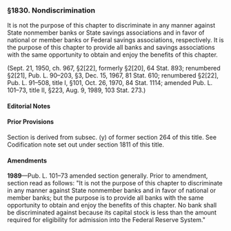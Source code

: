 ### §1830. Nondiscrimination ###

It is not the purpose of this chapter to discriminate in any manner against State nonmember banks or State savings associations and in favor of national or member banks or Federal savings associations, respectively. It is the purpose of this chapter to provide all banks and savings associations with the same opportunity to obtain and enjoy the benefits of this chapter.

(Sept. 21, 1950, ch. 967, §2[22], formerly §2[20], 64 Stat. 893; renumbered §2[21], Pub. L. 90–203, §3, Dec. 15, 1967, 81 Stat. 610; renumbered §2[22], Pub. L. 91–508, title I, §101, Oct. 26, 1970, 84 Stat. 1114; amended Pub. L. 101–73, title II, §223, Aug. 9, 1989, 103 Stat. 273.)

#### **Editorial Notes** ####

#### Prior Provisions ####

Section is derived from subsec. (y) of former section 264 of this title. See Codification note set out under section 1811 of this title.

#### Amendments ####

**1989**—Pub. L. 101–73 amended section generally. Prior to amendment, section read as follows: "It is not the purpose of this chapter to discriminate in any manner against State nonmember banks and in favor of national or member banks; but the purpose is to provide all banks with the same opportunity to obtain and enjoy the benefits of this chapter. No bank shall be discriminated against because its capital stock is less than the amount required for eligibility for admission into the Federal Reserve System."